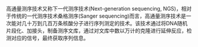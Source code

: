 高通量测序技术又称下一代测序技术(Next-generation sequencing, NGS)，相对于传统的一代测序技术桑格测序(Sanger sequencing)而言，高通量测序技术是一次能对几十万到几百万条核酸分子进行序列测定的技术。该技术通过将DNA随机片段化、加接头，制备测序文库，通过对文库中数以万计的克隆进行延伸反应，检测对应的信号，最终获取序列信息。